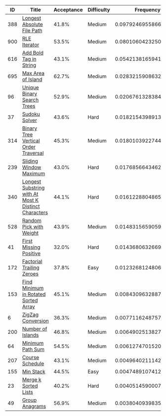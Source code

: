 |ID|Title|Acceptance|Difficulty|Frequency|
|----|-----|----|---|---|
|388|[Longest Absolute File Path]( https://leetcode.com/problems/longest-absolute-file-path)|41.8%|Medium|0.09792469558666919|
|900|[RLE Iterator]( https://leetcode.com/problems/rle-iterator)|53.5%|Medium|0.08010604232504882|
|616|[Add Bold Tag in String]( https://leetcode.com/problems/add-bold-tag-in-string)|43.1%|Medium|0.05421381659414747|
|695|[Max Area of Island]( https://leetcode.com/problems/max-area-of-island)|62.7%|Medium|0.028321590863246118|
|96|[Unique Binary Search Trees]( https://leetcode.com/problems/unique-binary-search-trees)|52.9%|Medium|0.02067613283842731|
|37|[Sudoku Solver]( https://leetcode.com/problems/sudoku-solver)|43.6%|Hard|0.01821543989134118|
|314|[Binary Tree Vertical Order Traversal]( https://leetcode.com/problems/binary-tree-vertical-order-traversal)|45.3%|Medium|0.018010392274465332|
|239|[Sliding Window Maximum]( https://leetcode.com/problems/sliding-window-maximum)|43.0%|Hard|0.01768566434627554|
|340|[Longest Substring with At Most K Distinct Characters]( https://leetcode.com/problems/longest-substring-with-at-most-k-distinct-characters)|44.1%|Hard|0.016122880486563188|
|528|[Random Pick with Weight]( https://leetcode.com/problems/random-pick-with-weight)|43.9%|Medium|0.014831565905995232|
|41|[First Missing Positive]( https://leetcode.com/problems/first-missing-positive)|32.0%|Hard|0.014368063266920193|
|172|[Factorial Trailing Zeroes]( https://leetcode.com/problems/factorial-trailing-zeroes)|37.8%|Easy|0.012326812480658571|
|153|[Find Minimum in Rotated Sorted Array]( https://leetcode.com/problems/find-minimum-in-rotated-sorted-array)|45.1%|Medium|0.008430963288799368|
|6|[ZigZag Conversion]( https://leetcode.com/problems/zigzag-conversion)|36.3%|Medium|0.0077116248757144665|
|200|[Number of Islands]( https://leetcode.com/problems/number-of-islands)|46.8%|Medium|0.006490251382779317|
|64|[Minimum Path Sum]( https://leetcode.com/problems/minimum-path-sum)|54.5%|Medium|0.006127470152097104|
|207|[Course Schedule]( https://leetcode.com/problems/course-schedule)|43.1%|Medium|0.004964021114211758|
|155|[Min Stack]( https://leetcode.com/problems/min-stack)|44.5%|Easy|0.00474891074128171|
|23|[Merge k Sorted Lists]( https://leetcode.com/problems/merge-k-sorted-lists)|40.2%|Hard|0.004051459000748015|
|49|[Group Anagrams]( https://leetcode.com/problems/group-anagrams)|56.9%|Medium|0.0038040939835560453|
